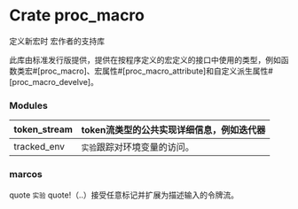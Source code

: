 # Crate  proc_macro

定义新宏时 宏作者的支持库

此库由标准发行版提供，提供在按程序定义的宏定义的接口中使用的类型，例如函数类宏#[proc_macro]、宏属性#[proc_macro_attribute]和自定义派生属性#[proc_macro_develve]。

### Modules

| token_stream | token流类型的公共实现详细信息，例如迭代器 |
| ------------ | ----------------------------------------- |
| tracked_env  | `实验`跟踪对环境变量的访问。              |

### marcos

quote         `实验` quote!（..）接受任意标记并扩展为描述输入的令牌流。